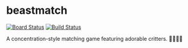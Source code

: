 # beastmatch
[![Board Status](https://dev.azure.com/devopsbuild2019/f25b363b-5a2e-462f-9cae-0687e1175d9f/286f1da7-814d-4a11-8231-90f5b727ab84/_apis/work/boardbadge/9d3b29ce-8830-4bb3-a407-94aa97f2c62b)](https://dev.azure.com/devopsbuild2019/f25b363b-5a2e-462f-9cae-0687e1175d9f/_boards/board/t/286f1da7-814d-4a11-8231-90f5b727ab84/Microsoft.RequirementCategory) [![Build Status](https://dev.azure.com/devopsbuild2019/beastmatch/_apis/build/status/Deploy%20to%20AppCenter?branchName=master)](https://dev.azure.com/devopsbuild2019/beastmatch/_build/latest?definitionId=6?branchName=master)

A concentration-style matching game featuring adorable critters.  🦊🐶🐹🐱
